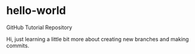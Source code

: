 # hello-world
GitHub Tutorial Repository

Hi, just learning a little bit more about creating new branches and making commits.
